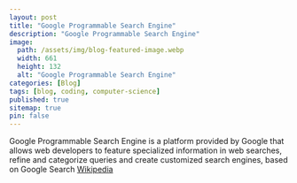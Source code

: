 ```yaml
---
layout: post
title: "Google Programmable Search Engine"
description: "Google Programmable Search Engine"
image:
  path: /assets/img/blog-featured-image.webp
  width: 661
  height: 132
  alt: "Google Programmable Search Engine"
categories: [Blog]
tags: [blog, coding, computer-science]
published: true
sitemap: true
pin: false
---
```



Google Programmable Search Engine is a platform provided by Google that allows web developers to feature specialized information in web searches, refine and categorize queries and create customized search engines, based on Google Search
[Wikipedia](https://en.wikipedia.org/wiki/Google_Programmable_Search_Engine)

<script async src="https://cse.google.com/cse.js?cx=4269bf6b77dbf4cae">
</script>
<div class="gcse-search"></div>
